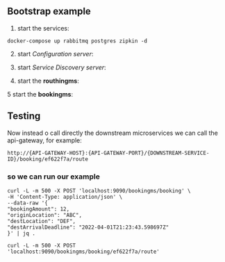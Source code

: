 ## Bootstrap example

1. start the services:
```shell
docker-compose up rabbitmq postgres zipkin -d
```

2. start *Configuration server*:

3. start *Service Discovery server*:

4. start the **routhingms**:

5 start the **bookingms**:



## Testing

Now instead o call directly the downstream microservices we can call the api-gateway, for example:

```shell
http://{API-GATEWAY-HOST}:{API-GATEWAY-PORT}/{DOWNSTREAM-SERVICE-ID}/booking/ef622f7a/route
```

### so we can run our example

```shell
curl -L -m 500 -X POST 'localhost:9090/bookingms/booking' \
-H 'Content-Type: application/json' \
--data-raw '{
"bookingAmount": 12,
"originLocation": "ABC",
"destLocation": "DEF",
"destArrivalDeadline": "2022-04-01T21:23:43.598697Z"
}' | jq .
```


```
curl -L -m 500 -X POST 'localhost:9090/bookingms/booking/ef622f7a/route'
```

